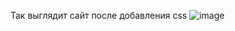 Так выглядит сайт после добавления css
![image](https://github.com/user-attachments/assets/1db1d398-4966-4508-ab8b-f72e0e355e3b)
